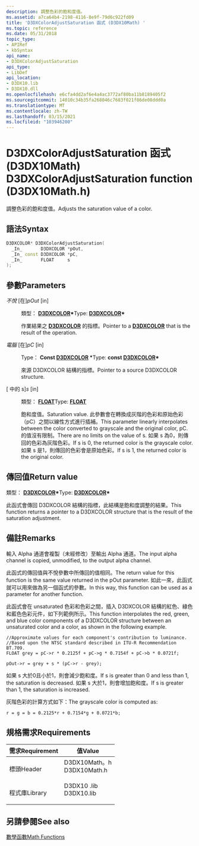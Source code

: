 ```yaml
---
description: 調整色彩的飽和度值。
ms.assetid: a7ca64b4-2198-4116-8e9f-79d6c922fd09
title: 'D3DXColorAdjustSaturation 函式 (D3DX10Math) '
ms.topic: reference
ms.date: 05/31/2018
topic_type:
- APIRef
- kbSyntax
api_name:
- D3DXColorAdjustSaturation
api_type:
- LibDef
api_location:
- D3DX10.lib
- D3DX10.dll
ms.openlocfilehash: e6cfa4dd2af6e4a4ac3772af80ba11b8189405f2
ms.sourcegitcommit: 14010c34b35fa268046c7683f021f86de08ddd0a
ms.translationtype: MT
ms.contentlocale: zh-TW
ms.lasthandoff: 03/15/2021
ms.locfileid: "103946200"
---
```

# <a name="d3dxcoloradjustsaturation-function-d3dx10mathh"></a><span data-ttu-id="707e9-103">D3DXColorAdjustSaturation 函式 (D3DX10Math) </span><span class="sxs-lookup"><span data-stu-id="707e9-103">D3DXColorAdjustSaturation function (D3DX10Math.h)</span></span>

<span data-ttu-id="707e9-104">調整色彩的飽和度值。</span><span class="sxs-lookup"><span data-stu-id="707e9-104">Adjusts the saturation value of a color.</span></span>

## <a name="syntax"></a><span data-ttu-id="707e9-105">語法</span><span class="sxs-lookup"><span data-stu-id="707e9-105">Syntax</span></span>


```C++
D3DXCOLOR* D3DXColorAdjustSaturation(
  _In_       D3DXCOLOR *pOut,
  _In_ const D3DXCOLOR *pC,
  _In_       FLOAT     s
);
```



## <a name="parameters"></a><span data-ttu-id="707e9-106">參數</span><span class="sxs-lookup"><span data-stu-id="707e9-106">Parameters</span></span>

<dl> <dt>

<span data-ttu-id="707e9-107">*不悅* \[在\]</span><span class="sxs-lookup"><span data-stu-id="707e9-107">*pOut* \[in\]</span></span>
</dt> <dd>

<span data-ttu-id="707e9-108">類型： **[ **D3DXCOLOR**](../direct3d9/d3dxcolor.md)\***</span><span class="sxs-lookup"><span data-stu-id="707e9-108">Type: **[**D3DXCOLOR**](../direct3d9/d3dxcolor.md)\***</span></span>

<span data-ttu-id="707e9-109">作業結果之 [**D3DXCOLOR**](d3d10-d3dxcolor.md) 的指標。</span><span class="sxs-lookup"><span data-stu-id="707e9-109">Pointer to a [**D3DXCOLOR**](d3d10-d3dxcolor.md) that is the result of the operation.</span></span>

</dd> <dt>

<span data-ttu-id="707e9-110">*電腦* \[在\]</span><span class="sxs-lookup"><span data-stu-id="707e9-110">*pC* \[in\]</span></span>
</dt> <dd>

<span data-ttu-id="707e9-111">Type： **Const [**D3DXCOLOR**](../direct3d9/d3dxcolor.md) \***</span><span class="sxs-lookup"><span data-stu-id="707e9-111">Type: **const [**D3DXCOLOR**](../direct3d9/d3dxcolor.md)\***</span></span>

<span data-ttu-id="707e9-112">來源 D3DXCOLOR 結構的指標。</span><span class="sxs-lookup"><span data-stu-id="707e9-112">Pointer to a source D3DXCOLOR structure.</span></span>

</dd> <dt>

<span data-ttu-id="707e9-113"> \[ 中的 s\]</span><span class="sxs-lookup"><span data-stu-id="707e9-113">*s* \[in\]</span></span>
</dt> <dd>

<span data-ttu-id="707e9-114">類型： **[ **FLOAT**](../winprog/windows-data-types.md)**</span><span class="sxs-lookup"><span data-stu-id="707e9-114">Type: **[**FLOAT**](../winprog/windows-data-types.md)**</span></span>

<span data-ttu-id="707e9-115">飽和度值。</span><span class="sxs-lookup"><span data-stu-id="707e9-115">Saturation value.</span></span> <span data-ttu-id="707e9-116">此參數會在轉換成灰階的色彩和原始色彩（pC）之間以線性方式進行插補。</span><span class="sxs-lookup"><span data-stu-id="707e9-116">This parameter linearly interpolates between the color converted to grayscale and the original color, pC.</span></span> <span data-ttu-id="707e9-117">的值沒有限制。</span><span class="sxs-lookup"><span data-stu-id="707e9-117">There are no limits on the value of s.</span></span> <span data-ttu-id="707e9-118">如果 s 為0，則傳回的色彩為灰階色彩。</span><span class="sxs-lookup"><span data-stu-id="707e9-118">If s is 0, the returned color is the grayscale color.</span></span> <span data-ttu-id="707e9-119">如果 s 是1，則傳回的色彩會是原始色彩。</span><span class="sxs-lookup"><span data-stu-id="707e9-119">If s is 1, the returned color is the original color.</span></span>

</dd> </dl>

## <a name="return-value"></a><span data-ttu-id="707e9-120">傳回值</span><span class="sxs-lookup"><span data-stu-id="707e9-120">Return value</span></span>

<span data-ttu-id="707e9-121">類型： **[ **D3DXCOLOR**](../direct3d9/d3dxcolor.md)\***</span><span class="sxs-lookup"><span data-stu-id="707e9-121">Type: **[**D3DXCOLOR**](../direct3d9/d3dxcolor.md)\***</span></span>

<span data-ttu-id="707e9-122">此函式會傳回 D3DXCOLOR 結構的指標，此結構是飽和度調整的結果。</span><span class="sxs-lookup"><span data-stu-id="707e9-122">This function returns a pointer to a D3DXCOLOR structure that is the result of the saturation adjustment.</span></span>

## <a name="remarks"></a><span data-ttu-id="707e9-123">備註</span><span class="sxs-lookup"><span data-stu-id="707e9-123">Remarks</span></span>

<span data-ttu-id="707e9-124">輸入 Alpha 通道會複製（未經修改）至輸出 Alpha 通道。</span><span class="sxs-lookup"><span data-stu-id="707e9-124">The input alpha channel is copied, unmodified, to the output alpha channel.</span></span>

<span data-ttu-id="707e9-125">此函式的傳回值與不悅參數中所傳回的值相同。</span><span class="sxs-lookup"><span data-stu-id="707e9-125">The return value for this function is the same value returned in the pOut parameter.</span></span> <span data-ttu-id="707e9-126">如此一來，此函式就可以用來做為另一個函式的參數。</span><span class="sxs-lookup"><span data-stu-id="707e9-126">In this way, this function can be used as a parameter for another function.</span></span>

<span data-ttu-id="707e9-127">此函式會在 unsaturated 色彩和色彩之間，插入 D3DXCOLOR 結構的紅色、綠色和藍色色彩元件，如下列範例所示。</span><span class="sxs-lookup"><span data-stu-id="707e9-127">This function interpolates the red, green, and blue color components of a D3DXCOLOR structure between an unsaturated color and a color, as shown in the following example.</span></span>


```
//Approximate values for each component's contribution to luminance.
//Based upon the NTSC standard described in ITU-R Recommendation BT.709.
FLOAT grey = pC->r * 0.2125f + pC->g * 0.7154f + pC->b * 0.0721f;

pOut->r = grey + s * (pC->r - grey);
```



<span data-ttu-id="707e9-128">如果 s 大於0且小於1，則會減少飽和度。</span><span class="sxs-lookup"><span data-stu-id="707e9-128">If s is greater than 0 and less than 1, the saturation is decreased.</span></span> <span data-ttu-id="707e9-129">如果 s 大於1，則會增加飽和度。</span><span class="sxs-lookup"><span data-stu-id="707e9-129">If s is greater than 1, the saturation is increased.</span></span>

<span data-ttu-id="707e9-130">灰階色彩的計算方式如下：</span><span class="sxs-lookup"><span data-stu-id="707e9-130">The grayscale color is computed as:</span></span>


```
r = g = b = 0.2125*r + 0.7154*g + 0.0721*b;
```



## <a name="requirements"></a><span data-ttu-id="707e9-131">規格需求</span><span class="sxs-lookup"><span data-stu-id="707e9-131">Requirements</span></span>



| <span data-ttu-id="707e9-132">需求</span><span class="sxs-lookup"><span data-stu-id="707e9-132">Requirement</span></span> | <span data-ttu-id="707e9-133">值</span><span class="sxs-lookup"><span data-stu-id="707e9-133">Value</span></span> |
|--------------------|-----------------------------------------------------------------------------------------|
| <span data-ttu-id="707e9-134">標頭</span><span class="sxs-lookup"><span data-stu-id="707e9-134">Header</span></span><br/>  | <dl> <span data-ttu-id="707e9-135"><dt>D3DX10Math。h</dt></span><span class="sxs-lookup"><span data-stu-id="707e9-135"><dt>D3DX10Math.h</dt></span></span> </dl> |
| <span data-ttu-id="707e9-136">程式庫</span><span class="sxs-lookup"><span data-stu-id="707e9-136">Library</span></span><br/> | <dl> <span data-ttu-id="707e9-137"><dt>D3DX10 .lib</dt></span><span class="sxs-lookup"><span data-stu-id="707e9-137"><dt>D3DX10.lib</dt></span></span> </dl>   |



## <a name="see-also"></a><span data-ttu-id="707e9-138">另請參閱</span><span class="sxs-lookup"><span data-stu-id="707e9-138">See also</span></span>

<dl> <dt>

[<span data-ttu-id="707e9-139">數學函數</span><span class="sxs-lookup"><span data-stu-id="707e9-139">Math Functions</span></span>](d3d10-graphics-reference-d3dx10-functions-math.md)
</dt> </dl>

 

 
